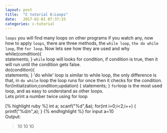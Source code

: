```yaml
---
layout: post
title:  "C tutorial 6:Loops"
date:   2017-02-01 07:37:33
categories: c-tutorial
---
```

`loops` you will find many loops on other programs if you watch any, now how to apply `loops`, there are three methods, the `while loop`, `the do while loop`, the `for loop`. Now lets see how they are used and why<br>
while(comdition){<br>
  statements;
}
`while` loop will looks for condition, if condition is true, then it will run until the condition gets false.<br>
do(condition){<br>
  statements;
}
'do while' loop is similar to while loop, the only difference is that, in `do while` loop the loop runs for once then it checks for the condition.<br>
for(initialization;condition;updation)
{
  statements;
}
`for`loop is the most used loop, and as easy to understand as other loops.<br>
Lets print a number twice using for loop

[% highlight ruby %]
int a;
scanf("%d",&a);
for(int i=0;i<2;i++)
{
  printf("%d/n",a);
}
{% endhighlight %}
for input a=10<br>
Output:
<blockquote>
10
10
10
</blockquote>


